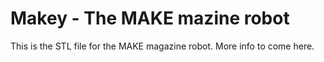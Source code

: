 Makey - The MAKE mazine robot
=============================

This is the STL file for the MAKE magazine robot. More info to come here.
